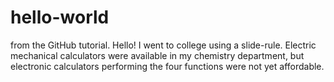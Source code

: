 # hello-world
from the GitHub tutorial.
Hello!
I went to college using a slide-rule. Electric mechanical calculators were available in my chemistry department, but electronic calculators performing the four functions were not yet affordable.
